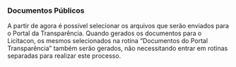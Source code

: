 ### **Documentos Públicos**

A partir de agora é possível selecionar os arquivos que serão enviados para o Portal da Transparência. Quando gerados os documentos para o Licitacon, os mesmos selecionados na rotina “Documentos do Portal Transparência” também serão gerados, não necessitando entrar em rotinas separadas para realizar este processo.

